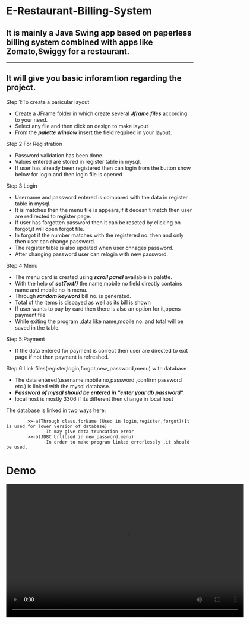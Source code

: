 # E-Restaurant-Billing-System

## It is mainly a Java Swing app based on paperless billing system combined with apps like Zomato,Swiggy for a restaurant.
------------------------------------------------------------------------------------------------------------------------

## It will give you basic inforamtion regarding the project.

Step 1:To create a paricular layout<br>
         <ul>
        <li> Create a JFrame folder in which create several <strong><em>Jframe files</strong></em> according to your need.<br></li>
        <li>Select any file and then click on design to make layout<br></li>
        <li>From the <strong><em>palette window</strong></em> insert the field required in your layout.<br></li>
         </ul>
     
Step 2:For Registration<br>
        <ul>
        <li>Password validation has been done.<br></li>
        <li>Values entered are stored in register table in mysql.<br></li>
        <li>If user has already been registered then can login from the button show below for login and then login file is opened<br></li>
        </ul>
         
Step 3:Login<br>
         <ul>
        <li>Username and password entered is compared with the data in register table in mysql.<br></li>
        <li>It is matches then the menu file is appears,if it deoesn't match then user are redirected to register page.<br></li>
        <li>If user has forgotten password then it can be reseted by clicking on forgot,it will open forgot file.<br></li>
        <li>In forgot if the number matches with the registered no. then and only then user can change password.<br></li>
        <li>The register table is also updated when user chnages password.<br></li>
        <li>After changing password user can relogin with new password.<br></li>
         </ul>

Step 4:Menu<br>
        <ul>
        <li>The menu card is created using <strong><em>scroll panel</strong></em> available in palette.<br></li>
        <li>With the help of <strong><em>setText()</strong></em> the name,mobile no field directly contains name and mobile no in menu.<br></li>
        <li>Through <strong><em>random keyword</strong></em> bill no. is generated.<br></li>
        <li>Total of the items is dispayed as well as its bill is shown<br></li>
        <li>If user wants to pay by card then there is also an option for it,opens payment file<br></li>
        <li>While exiting the program ,data like name,mobile no. and total will be saved in the table.<br></li>
        </ul>
        
Step 5:Payment<br>
         <ul>
        <li>If the data entered for payment is correct then user are directed to exit page if not then payment is refreshed.<br></li>
         </ul>
         
Step 6:Link files(register,login,forgot,new_password,menu) with database<br>
        <ul>
        <li>The data entered(username,mobile no,password ,confirm password etc.) is linked with the mysql database.<br></li>
        <li><strong><em>Password of mysql should be entered in "enter your db password"</strong></em><br></li>
        <li>local host is mostly 3306 if its different then change in local host<br> </li>
         </ul>
        The database is linked in two ways here: 
            
            >>-a)Through class.forName (Used in login,register,forgot)(It is used for lower version of database)
                  -It may give data truncation error
            >>-b)JDBC Url(Used in new_password,menu)
                  -In order to make program linked errorlessly ,it should be used.

# Demo

<video width="640" height="360" controls>
  <source src="DIRECT_LINK_TO_VIDEO" type="video/mp4">
  Your browser does not support the video tag.
</video>
